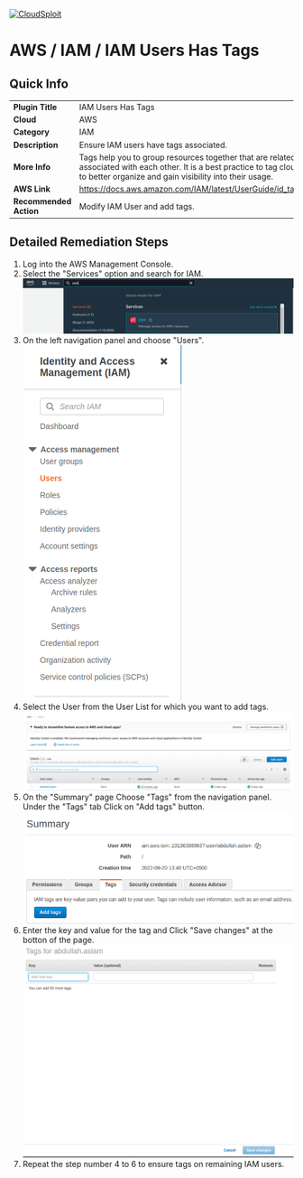 [![CloudSploit](https://cloudsploit.com/img/logo-new-big-text-100.png "CloudSploit")](https://cloudsploit.com)

# AWS / IAM / IAM Users Has Tags

## Quick Info

| | |
|-|-|
| **Plugin Title** | IAM Users Has Tags |
| **Cloud** | AWS |
| **Category** | IAM |
| **Description** | Ensure IAM users have tags associated. |
| **More Info** | Tags help you to group resources together that are related to or associated with each other. It is a best practice to tag cloud resources to better organize and gain visibility into their usage. |
| **AWS Link** | https://docs.aws.amazon.com/IAM/latest/UserGuide/id_tags_users.html |
| **Recommended Action** | Modify IAM User and add tags. |

## Detailed Remediation Steps
1. Log into the AWS Management Console.
2. Select the "Services" option and search for IAM. </br><img src="/resources/aws/iam/iam-users-has-tags/step2.png"/>
3. On the left navigation panel and choose "Users". </br><img src="/resources/aws/iam/iam-users-has-tags/step3.png"/>
4. Select the User from the User List for which you want to add tags. </br><img src="/resources/aws/iam/iam-users-has-tags/step4.png"/>
5. On the "Summary" page Choose "Tags" from the navigation panel. Under the "Tags" tab Click on "Add tags" button.</br><img src="/resources/aws/iam/iam-users-has-tags/step5.png"/>
6. Enter the key and value for the tag and Click "Save changes" at the botton of the page.</br><img src="/resources/aws/iam/iam-users-has-tags/step6.png"/>
7. Repeat the step number 4 to 6 to ensure tags on remaining IAM users.
